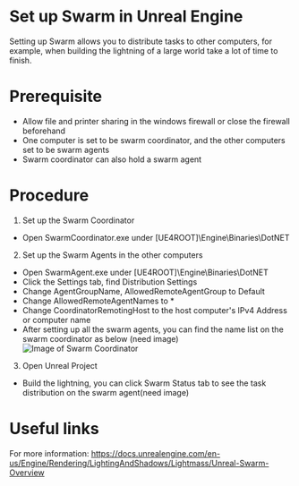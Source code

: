 # Set up Swarm in Unreal Engine

Setting up Swarm allows you to distribute tasks to other computers, for example, when building the lightning of a large world take a lot of time to finish.

# Prerequisite
  - Allow file and printer sharing in the windows firewall or close the firewall beforehand
  - One computer is set to be swarm coordinator, and the other computers set to be swarm agents
  - Swarm coordinator can also hold a swarm agent

# Procedure
1. Set up the Swarm Coordinator
  -  Open SwarmCoordinator.exe under [UE4ROOT]\Engine\Binaries\DotNET

2. Set up the Swarm Agents in the other computers
  - Open SwarmAgent.exe under [UE4ROOT]\Engine\Binaries\DotNET
  - Click the Settings tab, find Distribution Settings
  - Change AgentGroupName, AllowedRemoteAgentGroup to Default
  - Change AllowedRemoteAgentNames to *
  - Change CoordinatorRemotingHost to the host computer's IPv4 Address or computer name
  - After setting up all the swarm agents, you can find the name list on the swarm coordinator as below (need image)
  ![Image of Swarm Coordinator](https://www.dropbox.com/s/xhkise44srpds26/SwarmAgent.png?dl=0)

3. Open Unreal Project
  - Build the lightning, you can click Swarm Status tab to see the task distribution on the swarm agent(need image)

# Useful links
For more information: https://docs.unrealengine.com/en-us/Engine/Rendering/LightingAndShadows/Lightmass/Unreal-Swarm-Overview

